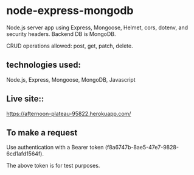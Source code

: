 # node-express-mongodb

Node.js server app using Express, Mongoose, Helmet, cors, dotenv, and security headers. Backend DB is MongoDB.

CRUD operations allowed: post, get, patch, delete.

## technologies used:

Node.js, Express, Mongoose, MongoDB, Javascript

## Live site::

https://afternoon-plateau-95822.herokuapp.com/

## To make a request

Use authentication with a Bearer token (f8a6747b-8ae5-47e7-9828-6cd1afd1564f).

The above token is for test purposes.
